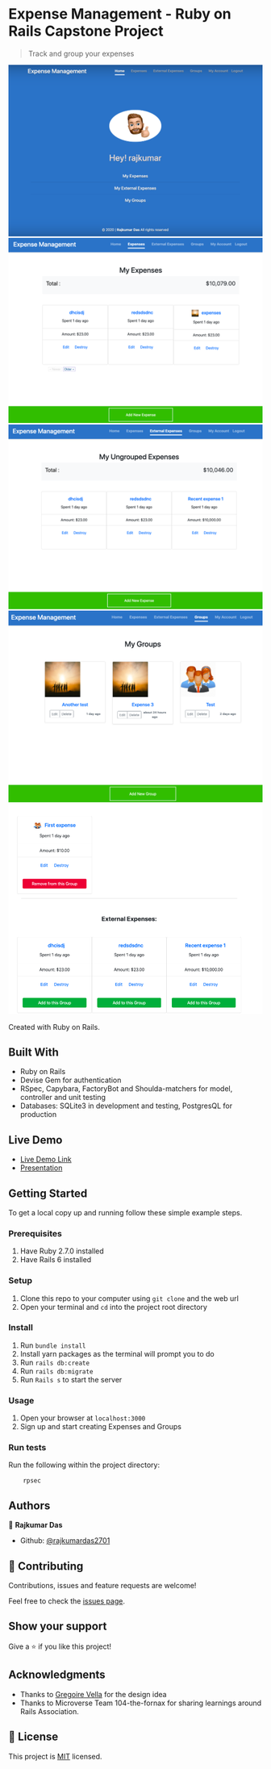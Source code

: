 # Expense Management - Ruby on Rails Capstone Project

> Track and group your expenses

![screenshot](app/assets/images/homepage.png)
![screenshot](app/assets/images/Expenses.png)
![screenshot](app/assets/images/ExtExpenses.png)
![screenshot](app/assets/images/Groups.png)
![screenshot](app/assets/images/AddRemoveExp.png)

Created with Ruby on Rails.

## Built With

- Ruby on Rails
- Devise Gem for authentication
- RSpec, Capybara, FactoryBot and Shoulda-matchers for model, controller and unit testing
- Databases: SQLite3 in development and testing, PostgresQL for production

## Live Demo

- [Live Demo Link](hhttps://pacific-ridge-74357.herokuapp.com/)
- [Presentation](https://www.loom.com/share/0cadadf278304ab79e903e21a04c21ae)

## Getting Started

To get a local copy up and running follow these simple example steps.

### Prerequisites

1. Have Ruby 2.7.0 installed
2. Have Rails 6 installed

### Setup

1. Clone this repo to your computer using <code>git clone</code> and the web url
2. Open your terminal and <code>cd</code> into the project root directory

### Install

1. Run <code>bundle install</code>
2. Install yarn packages as the terminal will prompt you to do
3. Run <code>rails db:create</code>
4. Run <code>rails db:migrate</code>
5. Run <code>Rails s</code> to start the server

### Usage

1. Open your browser at <code>localhost:3000</code>
2. Sign up and start creating Expenses and Groups

### Run tests

Run the following within the project directory:

```
    rpsec
```

## Authors

👤 **Rajkumar Das**

- Github: [@rajkumardas2701](https://github.com/rajkumardas2701)

## 🤝 Contributing

Contributions, issues and feature requests are welcome!

Feel free to check the [issues page](https://github.com/rajkumardas2701/ExpenseManagement/issues).

## Show your support

Give a ⭐️ if you like this project!

## Acknowledgments

- Thanks to [Gregoire Vella](https://www.behance.net/gregoirevellaDesign) for the design idea
- Thanks to Microverse Team 104-the-fornax for sharing learnings around Rails Association.
## 📝 License

This project is [MIT](lic.url) licensed.
